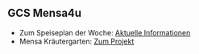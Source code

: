 ## GCS Mensa4u

-   Zum Speiseplan der Woche: [Aktuelle Informationen](https://lsg.musin.de/homepage/images/Mensa/aktuelles.pdf)
-   Mensa Kräutergarten: [Zum Projekt](https://lsg.musin.de/homepage/9-home/92-kraeutergarten)
